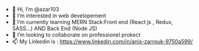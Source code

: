 - 👋 Hi, I’m @azar103
- 👀 I’m interested in web developement
- 🌱 I’m currently learning MERN Stack:Front end (React js , Redux, SASS...) AND Back End (Node JS)
- 💞️ I’m looking to collaborate on professionel prokect
- 📫 My Linkedin is : https://www.linkedin.com/in/anis-zarrouk-9750a599/

<!---
azar103/azar103 is a ✨ special ✨ repository because its `README.md` (this file) appears on your GitHub profile.
You can click the Preview link to take a look at your changes.
--->
